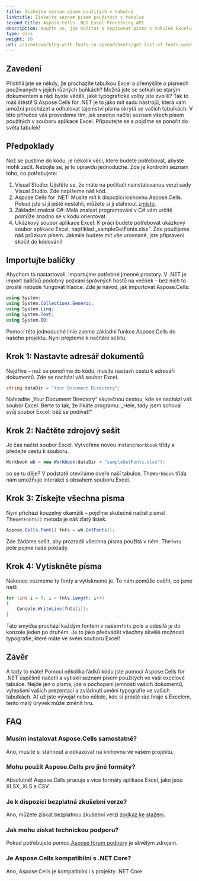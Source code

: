 ```yaml
---
title: Získejte seznam písem použitých v tabulce
linktitle: Získejte seznam písem použitých v tabulce
second_title: Aspose.Cells .NET Excel Processing API
description: Naučte se, jak načítat a vypisovat písma z tabulek Excelu pomocí Aspose.Cells for .NET pomocí tohoto snadno srozumitelného návodu.
type: docs
weight: 10
url: /cs/net/working-with-fonts-in-spreadsheets/get-list-of-fonts-used-in-spreadsheet/
---
```

## Zavedení
Přistihli jste se někdy, že procházíte tabulkou Excel a přemýšlíte o písmech používaných v jejích různých buňkách? Možná jste se setkali se starým dokumentem a rádi byste věděli, jaké typografické volby jste zvolili? Tak to máš štěstí! S Aspose.Cells for .NET je to jako mít sadu nástrojů, která vám umožní procházet a odhalovat tajemství písma skrytá ve vašich tabulkách. V této příručce vás provedeme tím, jak snadno načíst seznam všech písem použitých v souboru aplikace Excel. Připoutejte se a pojďme se ponořit do světa tabulek!
## Předpoklady
Než se pustíme do kódu, je několik věcí, které budete potřebovat, abyste mohli začít. Nebojte se, je to opravdu jednoduché. Zde je kontrolní seznam toho, co potřebujete:
1. Visual Studio: Ujistěte se, že máte na počítači nainstalovanou verzi sady Visual Studio. Zde napíšeme náš kód.
2. Aspose.Cells for .NET: Musíte mít k dispozici knihovnu Aspose.Cells. Pokud jste si ji ještě nestáhli, můžete si ji stáhnout z[místo](https://releases.aspose.com/cells/net/).
3. Základní znalost C#: Malá znalost programování v C# vám určitě pomůže snadno se v kódu orientovat.
4. Ukázkový soubor aplikace Excel: K práci budete potřebovat ukázkový soubor aplikace Excel, například „sampleGetFonts.xlsx“. Zde použijeme náš průzkum písem.
Jakmile budete mít vše urovnané, jste připraveni skočit do kódování!
## Importujte balíčky
Abychom to nastartovali, importujme potřebné jmenné prostory. V .NET je import balíčků podobný pozvání správných hostů na večírek – bez nich to prostě nebude fungovat hladce.
Zde je návod, jak importovat Aspose.Cells:
```csharp
using System;
using System.Collections.Generic;
using System.Linq;
using System.Text;
using System.IO;
```
Pomocí této jednoduché linie zveme základní funkce Aspose.Cells do našeho projektu. Nyní přejdeme k načítání sešitu.
## Krok 1: Nastavte adresář dokumentů
Nejdříve – než se ponoříme do kódu, musíte nastavit cestu k adresáři dokumentů. Zde se nachází váš soubor Excel. 
```csharp
string dataDir = "Your Document Directory";
```
Nahradíte „Your Document Directory“ skutečnou cestou, kde se nachází váš soubor Excel. Berte to tak, že říkáte programu: „Hele, tady jsem schoval svůj soubor Excel; běž se podívat!"
## Krok 2: Načtěte zdrojový sešit
 Je čas načíst soubor Excel. Vytvoříme novou instanci`Workbook` třídy a předejte cestu k souboru. 
```csharp
Workbook wb = new Workbook(dataDir + "sampleGetFonts.xlsx");
```
 co se tu děje? V podstatě otevíráme dveře naší tabulce. The`Workbook` třída nám umožňuje interakci s obsahem souboru Excel. 
## Krok 3: Získejte všechna písma
 Nyní přichází kouzelný okamžik – pojďme skutečně načíst písma! The`GetFonts()` metoda je náš zlatý lístek.
```csharp
Aspose.Cells.Font[] fnts = wb.GetFonts();
```
 Zde žádáme sešit, aby prozradil všechna písma použitá v něm. The`fnts` pole pojme naše poklady.
## Krok 4: Vytiskněte písma
Nakonec vezmeme ty fonty a vytiskneme je. To nám pomůže ověřit, co jsme našli.
```csharp
for (int i = 0; i < fnts.Length; i++)
{
	Console.WriteLine(fnts[i]);
}
```
 Tato smyčka prochází každým fontem v našem`fnts` pole a odesílá je do konzole jeden po druhém. Je to jako předvádět všechny skvělé možnosti typografie, které máte ve svém souboru Excel!
## Závěr
A tady to máte! Pomocí několika řádků kódu jste pomocí Aspose.Cells for .NET úspěšně načetli a vytiskli seznam písem použitých ve vaší excelové tabulce. Nejde jen o písma; jde o pochopení jemností vašich dokumentů, vylepšení vašich prezentací a zvládnutí umění typografie ve vašich tabulkách. Ať už jste vývojář nebo někdo, kdo si prostě rád hraje s Excelem, tento malý úryvek může změnit hru. 
## FAQ
### Musím instalovat Aspose.Cells samostatně?
Ano, musíte si stáhnout a odkazovat na knihovnu ve vašem projektu. 
### Mohu použít Aspose.Cells pro jiné formáty?
Absolutně! Aspose.Cells pracuje s více formáty aplikace Excel, jako jsou XLSX, XLS a CSV.
### Je k dispozici bezplatná zkušební verze?
 Ano, můžete získat bezplatnou zkušební verzi z[odkaz ke stažení](https://releases.aspose.com/).
### Jak mohu získat technickou podporu?
 Pokud potřebujete pomoc,[Aspose fórum podpory](https://forum.aspose.com/c/cells/9) je skvělým zdrojem.
### Je Aspose.Cells kompatibilní s .NET Core?
Ano, Aspose.Cells je kompatibilní i s projekty .NET Core.
